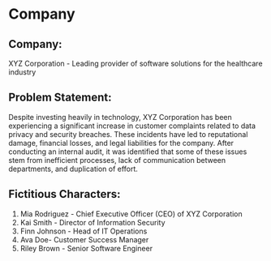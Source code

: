 # Company 
## Company: 
XYZ Corporation - Leading provider of software solutions for the
healthcare industry

## Problem Statement: 
Despite investing heavily in technology, XYZ Corporation has been experiencing a significant increase in customer
complaints related to data privacy and security breaches. These incidents
have led to reputational damage, financial losses, and legal liabilities
for the company. After conducting an internal audit, it was identified
that some of these issues stem from inefficient processes, lack of
communication between departments, and duplication of effort.

## Fictitious Characters:

1. Mia Rodriguez - Chief Executive Officer (CEO) of XYZ Corporation
2. Kai Smith - Director of Information Security
3. Finn Johnson - Head of IT Operations
4. Ava Doe- Customer Success Manager
5. Riley Brown - Senior Software Engineer